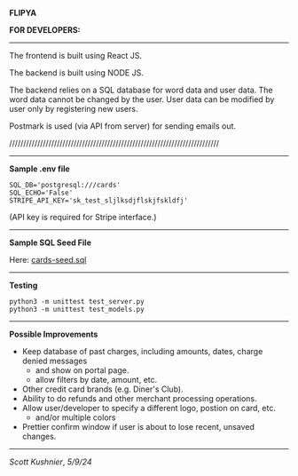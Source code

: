 **FLIPYA**

**FOR DEVELOPERS:**

---

The frontend is built using React JS.

The backend is built using NODE JS.

The backend relies on a SQL database for word data and user data. The word data cannot be changed by the user. User data can be modified by user only by registering new users.

Postmark is used (via API from server) for sending emails out.

///////////////////////////////////////////////////////////////////////////

---

**Sample .env file**

    SQL_DB='postgresql:///cards'
    SQL_ECHO='False'
    STRIPE_API_KEY='sk_test_sljlksdjflskjfskldfj'

(API key is required for Stripe interface.)

---

**Sample SQL Seed File**

Here: [cards-seed.sql](https://github.com/scottkushnier/capstone-1/blob/master/docs/cards-seed.sql "cards-seed.sql")

---

**Testing**

    python3 -m unittest test_server.py
    python3 -m unittest test_models.py

---

**Possible Improvements**

- Keep database of past charges, including amounts, dates, charge denied messages
  - and show on portal page.
  - allow filters by date, amount, etc.
- Other credit card brands (e.g. Diner's Club).
- Ability to do refunds and other merchant processing operations.
- Allow user/developer to specify a different logo, postion on card, etc.
  - and/or multiple colors
- Prettier confirm window if user is about to lose recent, unsaved changes.

---

_Scott Kushnier_, _5/9/24_
